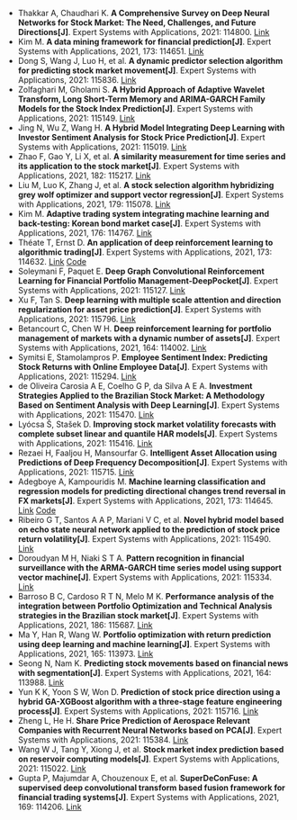 * Thakkar A, Chaudhari K. <b>A Comprehensive Survey on Deep Neural Networks for Stock Market: The Need, Challenges, and Future Directions[J]</b>. Expert Systems with Applications, 2021: 114800. [Link](https://www.sciencedirect.com/science/article/pii/S0957417421002414)
* Kim M. <b>A data mining framework for financial prediction[J]</b>. Expert Systems with Applications, 2021, 173: 114651. [Link](https://www.sciencedirect.com/science/article/pii/S0957417421000920)
* Dong S, Wang J, Luo H, et al. <b>A dynamic predictor selection algorithm for predicting stock market movement[J]</b>. Expert Systems with Applications, 2021: 115836. [Link](https://www.sciencedirect.com/science/article/pii/S0957417421011982)
* Zolfaghari M, Gholami S. <b>A Hybrid Approach of Adaptive Wavelet Transform, Long Short-Term Memory and ARIMA-GARCH Family Models for the Stock Index Prediction[J]</b>. Expert Systems with Applications, 2021: 115149. [Link](https://www.sciencedirect.com/science/article/pii/S095741742100590X)
* Jing N, Wu Z, Wang H. <b>A Hybrid Model Integrating Deep Learning with Investor Sentiment Analysis for Stock Price Prediction[J]</b>. Expert Systems with Applications, 2021: 115019. [Link](https://www.sciencedirect.com/science/article/pii/S0957417421004607)
* Zhao F, Gao Y, Li X, et al. <b>A similarity measurement for time series and its application to the stock market[J]</b>. Expert Systems with Applications, 2021, 182: 115217. [Link](https://www.sciencedirect.com/science/article/pii/S0957417421006503)
* Liu M, Luo K, Zhang J, et al. <b>A stock selection algorithm hybridizing grey wolf optimizer and support vector regression[J]</b>. Expert Systems with Applications, 2021, 179: 115078. [Link](https://www.sciencedirect.com/science/article/pii/S0957417421005194)
* Kim M. <b>Adaptive trading system integrating machine learning and back-testing: Korean bond market case[J]</b>. Expert Systems with Applications, 2021, 176: 114767. [Link](https://www.sciencedirect.com/science/article/pii/S0957417421002086)
* Théate T, Ernst D. <b>An application of deep reinforcement learning to algorithmic trading[J]</b>. Expert Systems with Applications, 2021, 173: 114632. [Link](https://www.sciencedirect.com/science/article/pii/S0957417421000737) [Code](https://github.com/ThibautTheate/An-Application-of-Deep-Reinforcement-Learning-to-Algorithmic-Trading)
* Soleymani F, Paquet E. <b>Deep Graph Convolutional Reinforcement Learning for Financial Portfolio Management-DeepPocket[J]</b>. Expert Systems with Applications, 2021: 115127. [Link](https://www.sciencedirect.com/science/article/pii/S0957417421005686)
* Xu F, Tan S. <b>Deep learning with multiple scale attention and direction regularization for asset price prediction[J]</b>. Expert Systems with Applications, 2021: 115796. [Link](https://www.sciencedirect.com/science/article/pii/S0957417421011647)
* Betancourt C, Chen W H. <b>Deep reinforcement learning for portfolio management of markets with a dynamic number of assets[J]</b>. Expert Systems with Applications, 2021, 164: 114002. [Link](https://www.sciencedirect.com/science/article/pii/S0957417420307776)
* Symitsi E, Stamolampros P. <b>Employee Sentiment Index: Predicting Stock Returns with Online Employee Data[J]</b>. Expert Systems with Applications, 2021: 115294. [Link](https://www.sciencedirect.com/science/article/pii/S0957417421007259)
* de Oliveira Carosia A E, Coelho G P, da Silva A E A. <b>Investment Strategies Applied to the Brazilian Stock Market: A Methodology Based on Sentiment Analysis with Deep Learning[J]</b>. Expert Systems with Applications, 2021: 115470. [Link](https://www.sciencedirect.com/science/article/pii/S0957417421008812)
* Lyócsa Š, Stašek D. <b>Improving stock market volatility forecasts with complete subset linear and quantile HAR models[J]</b>. Expert Systems with Applications, 2021: 115416. [Link](https://www.sciencedirect.com/science/article/pii/S0957417421008356)
* Rezaei H, Faaljou H, Mansourfar G. <b>Intelligent Asset Allocation using Predictions of Deep Frequency Decomposition[J]</b>. Expert Systems with Applications, 2021: 115715. [Link](https://www.sciencedirect.com/science/article/pii/S0957417421010976)
* Adegboye A, Kampouridis M. <b>Machine learning classification and regression models for predicting directional changes trend reversal in FX markets[J]</b>. Expert Systems with Applications, 2021, 173: 114645. [Link](https://www.sciencedirect.com/science/article/pii/S0957417421000865) [Code](https://github.com/adesolaadegboye/SymbolicRegression)
* Ribeiro G T, Santos A A P, Mariani V C, et al. <b>Novel hybrid model based on echo state neural network applied to the prediction of stock price return volatility[J]</b>. Expert Systems with Applications, 2021: 115490. [Link](https://www.sciencedirect.com/science/article/pii/S0957417421009003)
* Doroudyan M H, Niaki S T A. <b>Pattern recognition in financial surveillance with the ARMA-GARCH time series model using support vector machine[J]</b>. Expert Systems with Applications, 2021: 115334. [Link](https://www.sciencedirect.com/science/article/pii/S0957417421007636)
* Barroso B C, Cardoso R T N, Melo M K. <b>Performance analysis of the integration between Portfolio Optimization and Technical Analysis strategies in the Brazilian stock market[J]</b>. Expert Systems with Applications, 2021, 186: 115687. [Link](https://www.sciencedirect.com/science/article/pii/S0957417421010721)
* Ma Y, Han R, Wang W. <b>Portfolio optimization with return prediction using deep learning and machine learning[J]</b>. Expert Systems with Applications, 2021, 165: 113973. [Link](https://www.sciencedirect.com/science/article/pii/S0957417420307521)
* Seong N, Nam K. <b>Predicting stock movements based on financial news with segmentation[J]</b>. Expert Systems with Applications, 2021, 164: 113988. [Link](https://www.sciencedirect.com/science/article/pii/S095741742030765X)
* Yun K K, Yoon S W, Won D. <b>Prediction of stock price direction using a hybrid GA-XGBoost algorithm with a three-stage feature engineering process[J]</b>. Expert Systems with Applications, 2021: 115716. [Link](https://www.sciencedirect.com/science/article/pii/S0957417421010988)
* Zheng L, He H. <b>Share Price Prediction of Aerospace Relevant Companies with Recurrent Neural Networks based on PCA[J]</b>. Expert Systems with Applications, 2021: 115384. [Link](https://www.sciencedirect.com/science/article/pii/S0957417421008095)
* Wang W J, Tang Y, Xiong J, et al. <b>Stock market index prediction based on reservoir computing models[J]</b>. Expert Systems with Applications, 2021: 115022. [Link](https://www.sciencedirect.com/science/article/pii/S0957417421004632)
* Gupta P, Majumdar A, Chouzenoux E, et al. <b>SuperDeConFuse: A supervised deep convolutional transform based fusion framework for financial trading systems[J]</b>. Expert Systems with Applications, 2021, 169: 114206. [Link](https://www.sciencedirect.com/science/article/pii/S0957417420309349)